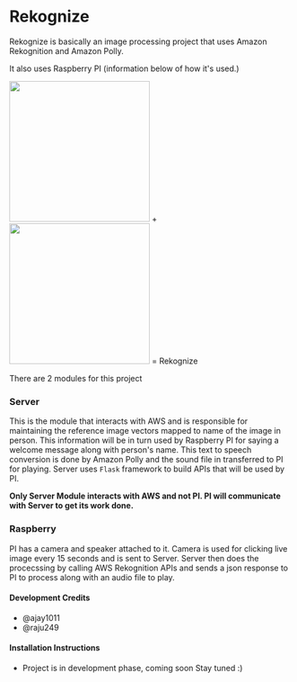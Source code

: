 # Rekognize

Rekognize is basically an image processing project that uses Amazon Rekognition and Amazon Polly.

It also uses Raspberry PI (information below of how it's used.)

<img src="http://core0.staticworld.net/images/article/2015/02/raspberry-pi-2-angle-100569133-orig.png" width="250"> + 
<img src="https://upload.wikimedia.org/wikipedia/commons/thumb/5/5c/AWS_Simple_Icons_AWS_Cloud.svg/2000px-AWS_Simple_Icons_AWS_Cloud.svg.png" width="250"> = Rekognize

There are 2 modules for this project

### Server

This is the module that interacts with AWS and is responsible for maintaining the reference image vectors mapped to name of the image in person.
This information will be in turn used by Raspberry PI for saying a welcome message along with person's name. This text to speech conversion is done by Amazon Polly and the sound file in transferred to PI for playing. Server uses `Flask` framework to build APIs that will be used by PI.

**Only Server Module interacts with AWS and not PI. PI will communicate with Server to get its work done.**

### Raspberry

PI has a camera and speaker attached to it. Camera is used for clicking live image every 15 seconds and is sent to Server. Server then does the procecssing by calling AWS Rekognition APIs and sends a json response to PI to process along with an audio file to play.

#### Development Credits

* @ajay1011
* @raju249

#### Installation Instructions

* Project is in development phase, coming soon Stay tuned :)

